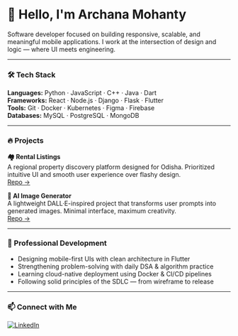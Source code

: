 # 👋 Hello, I'm Archana Mohanty

Software developer focused on building responsive, scalable, and meaningful mobile applications. I work at the intersection of design and logic — where UI meets engineering.

---

### 🛠️ Tech Stack

**Languages:** Python · JavaScript · C++ · Java · Dart  
**Frameworks:** React · Node.js · Django · Flask · Flutter  
**Tools:** Git · Docker · Kubernetes · Figma · Firebase  
**Databases:** MySQL · PostgreSQL · MongoDB  

---

### 🔥 Projects

**🏘️ Rental Listings**  
A regional property discovery platform designed for Odisha. Prioritized intuitive UI and smooth user experience over flashy design.  
[Repo →](https://github.com/yourusername/rental-app)

**🎨 AI Image Generator**  
A lightweight DALL·E-inspired project that transforms user prompts into generated images. Minimal interface, maximum creativity.  
[Repo →](https://github.com/yourusername/image-ai)

---

### 📌 Professional Development

- Designing mobile-first UIs with clean architecture in Flutter  
- Strengthening problem-solving with daily DSA & algorithm practice  
- Learning cloud-native deployment using Docker & CI/CD pipelines  
- Following solid principles of the SDLC — from wireframe to release  

---

### 📫 Connect with Me

[![LinkedIn](https://img.shields.io/badge/LinkedIn-Archana%20Mohanty-blue?style=flat&logo=linkedin)](https://www.linkedin.com/in/archana-mohanty)
